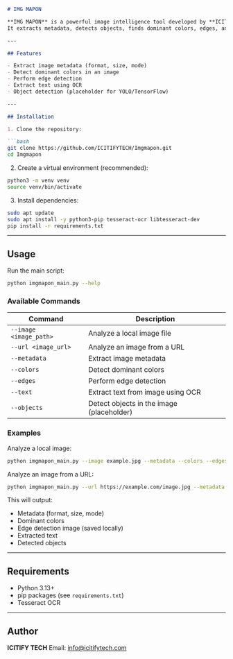 ````markdown
# IMG MAPON

**IMG MAPON** is a powerful image intelligence tool developed by **ICITIFY TECH**.  
It extracts metadata, detects objects, finds dominant colors, edges, and performs OCR from images or image URLs.  

---

## Features

- Extract image metadata (format, size, mode)  
- Detect dominant colors in an image  
- Perform edge detection  
- Extract text using OCR  
- Object detection (placeholder for YOLO/TensorFlow)  

---

## Installation

1. Clone the repository:

```bash
git clone https://github.com/ICITIFYTECH/Imgmapon.git
cd Imgmapon
````

2. Create a virtual environment (recommended):

```bash
python3 -m venv venv
source venv/bin/activate
```

3. Install dependencies:

```bash
sudo apt update
sudo apt install -y python3-pip tesseract-ocr libtesseract-dev
pip install -r requirements.txt
```

---

## Usage

Run the main script:

```bash
python imgmapon_main.py --help
```

### Available Commands

| Command                | Description                               |
| ---------------------- | ----------------------------------------- |
| `--image <image_path>` | Analyze a local image file                |
| `--url <image_url>`    | Analyze an image from a URL               |
| `--metadata`           | Extract image metadata                    |
| `--colors`             | Detect dominant colors                    |
| `--edges`              | Perform edge detection                    |
| `--text`               | Extract text from image using OCR         |
| `--objects`            | Detect objects in the image (placeholder) |

### Examples

Analyze a local image:

```bash
python imgmapon_main.py --image example.jpg --metadata --colors --edges --text --objects
```

Analyze an image from a URL:

```bash
python imgmapon_main.py --url https://example.com/image.jpg --metadata --colors --edges --text --objects
```

This will output:

* Metadata (format, size, mode)
* Dominant colors
* Edge detection image (saved locally)
* Extracted text
* Detected objects

---

## Requirements

* Python 3.13+
* pip packages (see `requirements.txt`)
* Tesseract OCR

---

## Author

**ICITIFY TECH**
Email: [info@icitifytech.com](mailto:info@icitifytech.com)
